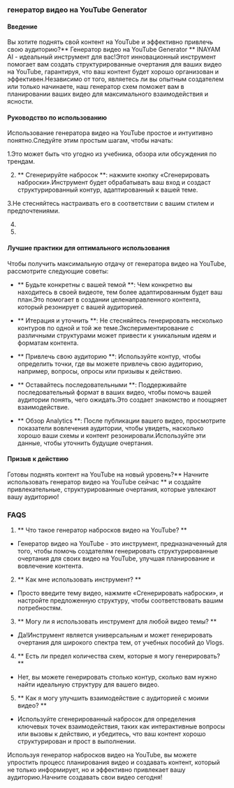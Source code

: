 ### генератор видео на YouTube Generator

#### Введение
Вы хотите поднять свой контент на YouTube и эффективно привлечь свою аудиторию?** Генератор видео на YouTube Generator ** INAYAM AI - идеальный инструмент для вас!Этот инновационный инструмент помогает вам создать структурированные очертания для ваших видео на YouTube, гарантируя, что ваш контент будет хорошо организован и эффективен.Независимо от того, являетесь ли вы опытным создателем или только начинаете, наш генератор схем поможет вам в планировании ваших видео для максимального взаимодействия и ясности.

#### Руководство по использованию
Использование генератора видео на YouTube простое и интуитивно понятно.Следуйте этим простым шагам, чтобы начать:

1.Это может быть что угодно из учебника, обзора или обсуждения по трендам.

2. ** Сгенерируйте набросок **: нажмите кнопку «Сгенерировать наброски».Инструмент будет обрабатывать ваш вход и создаст структурированный контур, адаптированный к вашей теме.

3.Не стесняйтесь настраивать его в соответствии с вашим стилем и предпочтениями.

4.

5.

#### Лучшие практики для оптимального использования
Чтобы получить максимальную отдачу от генератора видео на YouTube, рассмотрите следующие советы:

- ** Будьте конкретны с вашей темой **: Чем конкретно вы находитесь в своей видеоте, тем более адаптированным будет ваш план.Это помогает в создании целенаправленного контента, который резонирует с вашей аудиторией.

- ** Итерация и уточнить **: Не стесняйтесь генерировать несколько контуров по одной и той же теме.Экспериментирование с различными структурами может привести к уникальным идеям и форматам контента.

- ** Привлечь свою аудиторию **: Используйте контур, чтобы определить точки, где вы можете привлечь свою аудиторию, например, вопросы, опросы или призывы к действию.

- ** Оставайтесь последовательными **: Поддерживайте последовательный формат в ваших видео, чтобы помочь вашей аудитории понять, чего ожидать.Это создает знакомство и поощряет взаимодействие.

- ** Обзор Analytics **: После публикации вашего видео, просмотрите показатели вовлечения аудитории, чтобы увидеть, насколько хорошо ваши схемы и контент резонировали.Используйте эти данные, чтобы уточнить будущие очертания.

#### Призыв к действию
Готовы поднять контент на YouTube на новый уровень?** Начните использовать генератор видео на YouTube сейчас ** и создайте привлекательные, структурированные очертания, которые увлекают вашу аудиторию!

### FAQS

1. ** Что такое генератор набросков видео на YouTube? **
- Генератор видео на YouTube - это инструмент, предназначенный для того, чтобы помочь создателям генерировать структурированные очертания для своих видео на YouTube, улучшая планирование и вовлечение контента.

2. ** Как мне использовать инструмент? **
- Просто введите тему видео, нажмите «Сгенерировать наброски», и настройте предложенную структуру, чтобы соответствовать вашим потребностям.

3. ** Могу ли я использовать инструмент для любой видео темы? **
- Да!Инструмент является универсальным и может генерировать очертания для широкого спектра тем, от учебных пособий до Vlogs.

4. ** Есть ли предел количества схем, которые я могу генерировать? **
- Нет, вы можете генерировать столько контур, сколько вам нужно найти идеальную структуру для вашего видео.

5. ** Как я могу улучшить взаимодействие с аудиторией с моими видео? **
- Используйте сгенерированный набросок для определения ключевых точек взаимодействия, таких как интерактивные вопросы или вызовы к действию, и убедитесь, что ваш контент хорошо структурирован и прост в выполнении.

Используя генератор набросков видео на YouTube, вы можете упростить процесс планирования видео и создавать контент, который не только информирует, но и эффективно привлекает вашу аудиторию.Начните создавать свои видео сегодня!